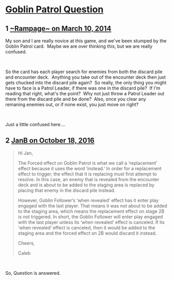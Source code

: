 # [Goblin Patrol Question](https://community.fantasyflightgames.com/topic/100928-goblin-patrol-question/)

## 1 [~Rampage~ on March 10, 2014](https://community.fantasyflightgames.com/topic/100928-goblin-patrol-question/?do=findComment&comment=1008144)

My son and I are really novice at this game, and we've been stumped by the Goblin Patrol card.  Maybe we are over thinking this, but we are really confused. 

 

So the card has each player search for enemies from both the discard pile and encounter deck.  Anything you take out of the encounter deck then just gets chucked into the discard pile again?  So really, the only thing you might have to face is a Patrol Leader, if there was one in the discard pile?  If I'm reading that right, what's the point?  Why not just throw a Patrol Leader out there from the discard pile and be done?  Also, once you clear any remaning enemies out, or if none exist, you just move on right? 

 

Just a little confused here....

## 2 [JanB on October 18, 2016](https://community.fantasyflightgames.com/topic/100928-goblin-patrol-question/?do=findComment&comment=2463707)

> Hi Jan,
> 
> The Forced effect on Goblin Patrol is what we call a ‘replacement’ effect because it uses the word ‘instead.’ In order for a replacement effect to trigger, the effect that it is replacing must first attempt to resolve. In this case, an enemy that is revealed from the encounter deck and is about to be added to the staging area is replaced by placing that enemy in the discard pile instead.
> 
> However, Goblin Follower’s ‘when revealed’ effect has it enter play engaged with the last player. That means it was not about to be added to the staging area, which means the replacement effect on stage 2B is not triggered. In short, the Goblin Follower will enter play engaged with the last player unless its ‘when revealed’ effect is canceled. If its ‘when revealed’ effect is canceled, then it would be added to the staging area and the forced effect on 2B would discard it instead.
> 
> Cheers,
> 
> Caleb

 

So, Question is answered.

